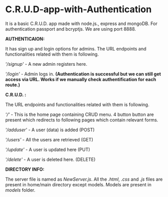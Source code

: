 # C.R.U.D-app-with-Authentication
It is a basic C.R.U.D. app made with node.js., express and mongoDB. For authentication passport and bcryptjs. We are using port 8888.

**AUTHENTICAION:**

It has sign up and login options for admins. The URL endpoints and functionalities related with them is following.

*'/signup'* - A new admin registers here.

*'/login'* - Admin logs in. **(Authentication is successful but we can still get access via URL. Works if we manually check authentification for each route.)**

**C.R.U.D. :**

The URL endpoints and functionalities related with them is following.

*'/'* - This is the home page containing CRUD menu. 4 button button are present which redirects to following pages which contain relevant forms.

*'/adduser'* - A user (data) is added (POST)

*'/users'* - All the users are retrieved (GET)

*'/update'* - A user is updated here (PUT)

*'/delete'* - A user is deleted here. (DELETE)

**DIRECTORY INFO:**

The server file is named as *NewServer.js*. All the *.html*, *.css* and *.js* files are present in home/main directory except models. Models are present in *models* folder.
